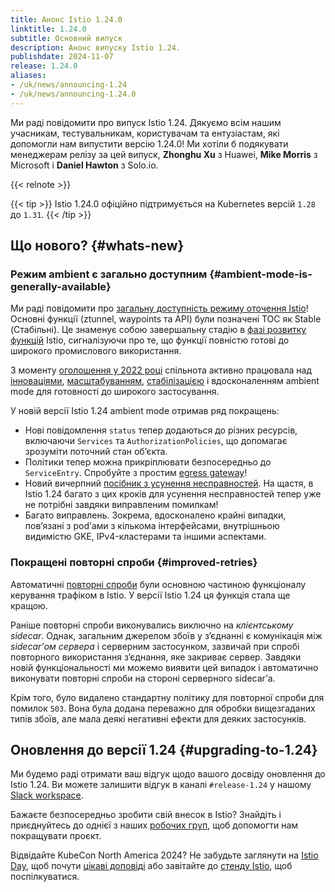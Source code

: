 ```yaml
---
title: Анонс Istio 1.24.0
linktitle: 1.24.0
subtitle: Основний випуск
description: Анонс випуску Istio 1.24.
publishdate: 2024-11-07
release: 1.24.0
aliases:
- /uk/news/announcing-1.24
- /uk/news/announcing-1.24.0
---
```


Ми раді повідомити про випуск Istio 1.24. Дякуємо всім нашим учасникам, тестувальникам, користувачам та ентузіастам, які допомогли нам випустити версію 1.24.0! Ми хотіли б подякувати менеджерам релізу за цей випуск, **Zhonghu Xu** з Huawei, **Mike Morris** з Microsoft і **Daniel Hawton** з Solo.io.

{{< relnote >}}

{{< tip >}}
Istio 1.24.0 офіційно підтримується на Kubernetes версій `1.28` до `1.31`.
{{< /tip >}}

## Що нового? {#whats-new}

### Режим ambient є загально доступним {#ambient-mode-is-generally-available}

Ми раді повідомити про [загальну доступність режиму оточення Istio](/blog/2024/ambient-reaches-ga/)! Основні функції (ztunnel, waypoints та API) були позначені TOC як Stable (Стабільні). Це знаменує собою завершальну стадію в [фазі розвитку функцій](/docs/releases/feature-stages/) Istio, сигналізуючи про те, що функції повністю готові до широкого промислового використання.

З моменту [оголошення у 2022 році](/blog/2022/introducing-ambient-mesh/) спільнота активно працювала над [інноваціями](/blog/2024/inpod-traffic-redirection-ambient/), [масштабуванням](/blog/2024/ambient-vs-cilium/), [стабілізацією](/blog/2024/ambient-reaches-beta/) і вдосконаленням ambient mode для готовності до широкого застосування.

У новій версії Istio 1.24 ambient mode отримав ряд покращень:

* Нові повідомлення `status` тепер додаються до різних ресурсів, включаючи `Services` та `AuthorizationPolicies`, що допомагає зрозуміти поточний стан обʼєкта.
* Політики тепер можна прикріплювати безпосередньо до `ServiceEntry`. Спробуйте з простим [egress gateway](https://www.solo.io/blog/egress-gateways-made-easy/)!
* Новий вичерпний [посібник з усунення несправностей](https://github.com/istio/istio/wiki/Troubleshooting-Istio-Ambient). На щастя, в Istio 1.24 багато з цих кроків для усунення несправностей тепер уже не потрібні завдяки виправленим помилкам!
* Багато виправлень. Зокрема, вдосконалено крайні випадки, повʼязані з podʼами з кількома інтерфейсами, внутрішньою видимістю GKE, IPv4-кластерами та іншими аспектами.

### Покращені повторні спроби {#improved-retries}

Автоматичні [повторні спроби](/docs/concepts/traffic-management/#retries) були основною частиною функціоналу керування трафіком в Istio. У версії Istio 1.24 ця функція стала ще кращою.

Раніше повторні спроби виконувались виключно на *клієнтському sidecar*. Однак, загальним джерелом збоїв у зʼєднанні є комунікація між *sidecarʼом сервера* і серверним застосунком, зазвичай при спробі повторного використання зʼєднання, яке закриває сервер. Завдяки новій функціональності ми можемо виявити цей випадок і автоматично виконувати повторні спроби на стороні серверного sidecarʼа.

Крім того, було видалено стандартну політику для повторної спроби для помилок `503`. Вона була додана переважно для обробки вищезгаданих типів збоїв, але мала деякі негативні ефекти для деяких застосунків.

## Оновлення до версії 1.24 {#upgrading-to-1.24}

Ми будемо раді отримати ваш відгук щодо вашого досвіду оновлення до Istio 1.24. Ви можете залишити відгук в каналі `#release-1.24` у нашому [Slack workspace](https://slack.istio.io/).

Бажаєте безпосередньо зробити свій внесок в Istio? Знайдіть і приєднуйтесь до однієї з наших [робочих груп](https://github.com/istio/community/blob/master/WORKING-GROUPS.md), щоб допомогти нам покращувати проєкт.

Відвідайте KubeCon North America 2024? Не забудьте заглянути на [Istio Day](https://events.linuxfoundation.org/kubecon-cloudnativecon-north-america/co-located-events/istio-day/), щоб почути [цікаві доповіді](blog/2024/kubecon-na/) або завітайте до [стенду Istio](https://events.linuxfoundation.org/kubecon-cloudnativecon-north-america/venue-travel/#venue-maps), щоб поспілкуватися.
